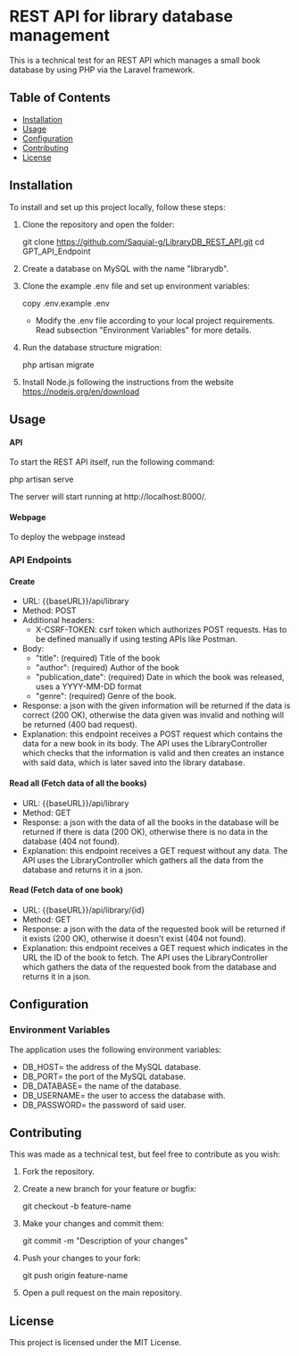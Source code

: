 
 # REST API for library database management

This is a technical test for an REST API which manages a small book database by using PHP via the Laravel framework.

## Table of Contents

- [Installation](#installation)
- [Usage](#usage)
- [Configuration](#configuration)
- [Contributing](#contributing)
- [License](#license)

## Installation

To install and set up this project locally, follow these steps:

1. Clone the repository and open the folder:

	git clone https://github.com/Saquial-g/LibraryDB_REST_API.git
    	cd GPT_API_Endpoint

2. Create a database on MySQL with the name "librarydb".

3. Clone the example .env file and set up environment variables: 
	
	copy .env.example .env
	
	- Modify the .env file according to your local project requirements. Read subsection "Environment Variables" for more details.

4. Run the database structure migration: 

	php artisan migrate

5. Install Node.js following the instructions from the website https://nodejs.org/en/download
	
## Usage

#### API

To start the REST API itself, run the following command:

php artisan serve

The server will start running at http://localhost:8000/.

#### Webpage

To deploy the webpage instead

### API Endpoints

#### Create

- URL: {{baseURL}}/api/library
- Method: POST
- Additional headers:
    - X-CSRF-TOKEN: csrf token which authorizes POST requests. Has to be defined manually if using testing APIs like Postman.
- Body:
    - "title": (required) Title of the book
    - "author": (required) Author of the book
    - "publication_date": (required) Date in which the book was released, uses a YYYY-MM-DD format
    - "genre": (required) Genre of the book.
- Response: a json with the given information will be returned if the data is correct (200 OK), otherwise the data given was invalid and nothing will be returned (400 bad request).
- Explanation: this endpoint receives a POST request which contains the data for a new book in its body. The API uses the LibraryController which checks that the information is valid and then creates an instance with said data, which is later saved into the library database.

#### Read all (Fetch data of all the books)

- URL: {{baseURL}}/api/library
- Method: GET
- Response: a json with the data of all the books in the database will be returned if there is data (200 OK), otherwise there is no data in the database (404 not found).
- Explanation: this endpoint receives a GET request without any data. The API uses the LibraryController which gathers all the data from the database and returns it in a json.

#### Read (Fetch data of one book)

- URL: {{baseURL}}/api/library/{id}
- Method: GET
- Response: a json with the data of the requested book will be returned if it exists (200 OK), otherwise it doesn't exist (404 not found).
- Explanation: this endpoint receives a GET request which indicates in the URL the ID of the book to fetch. The API uses the LibraryController which gathers the data of the requested book from the database and returns it in a json.

## Configuration

### Environment Variables

The application uses the following environment variables:
- DB_HOST= the address of the MySQL database.
- DB_PORT= the port of the MySQL database.
- DB_DATABASE= the name of the database.
- DB_USERNAME= the user to access the database with.
- DB_PASSWORD= the password of said user.

## Contributing

This was made as a technical test, but feel free to contribute as you wish:

1. Fork the repository.

2. Create a new branch for your feature or bugfix: 
	
	git checkout -b feature-name

3. Make your changes and commit them: 

	git commit -m "Description of your changes"

4. Push your changes to your fork: 

	git push origin feature-name

5. Open a pull request on the main repository.

## License

This project is licensed under the MIT License.

